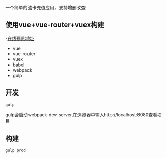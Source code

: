 一个简单的油卡充值应用，支持增删改查


使用vue+vue-router+vuex构建
------

-[在线预览地址][1]

* vue
* vue-router
* vuex
* babel
* webpack
* gulp


## 开发

```
gulp
```

gulp会启动webpack-dev-server,在浏览器中输入http://localhost:8080查看项目

## 构建

```
gulp prod
```
[1]: http://changexbc.github.io/demo/oil/index.html
